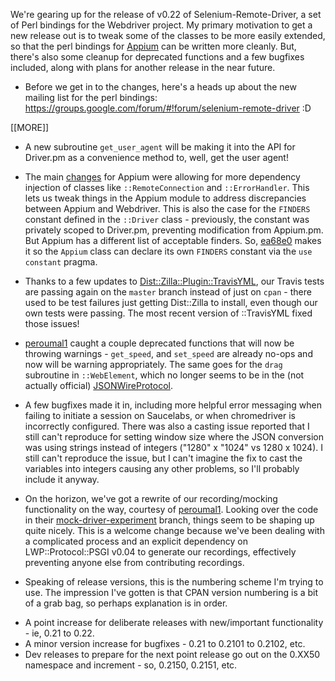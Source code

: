 We're gearing up for the release of v0.22 of Selenium-Remote-Driver, a set of Perl bindings for the Webdriver project. My primary motivation to get a new release out is to tweak some of the classes to be more easily extended, so that the perl bindings for [Appium](https://github.com/appium/perl-client) can be written more cleanly. But, there's also some cleanup for deprecated functions and a few bugfixes included, along with plans for another release in the near future.

* Before we get in to the changes, here's a heads up about the new mailing list for the perl bindings: https://groups.google.com/forum/#!forum/selenium-remote-driver :D

[[MORE]]

* A new subroutine `get_user_agent` will be making it into the API for Driver.pm as a convenience method to, well, get the user agent!

* The main [changes](https://github.com/gempesaw/Selenium-Remote-Driver/commit/63e78e3) for Appium were allowing for more dependency injection of classes like `::RemoteConnection` and `::ErrorHandler`. This lets us tweak things in the Appium module to address discrepancies between Appium and Webdriver. This is also the case for the `FINDERS` constant defined in the `::Driver` class - previously, the constant was privately scoped to Driver.pm, preventing modification from Appium.pm. But Appium has a different list of acceptable finders. So, [ea68e0][] makes it so the `Appium` class can declare its own `FINDERS` constant via the `use constant` pragma.

[ea68e0]: https://github.com/gempesaw/Selenium-Remote-Driver/commit/ea68e064fcf442cef1e1f9d0f9f1e01953c30dee

* Thanks to a few updates to [Dist::Zilla::Plugin::TravisYML](https://metacpan.org/pod/Dist::Zilla::Plugin::TravisYML), our Travis tests are passing again on the `master` branch instead of just on `cpan` - there used to be test failures just getting Dist::Zilla to install, even though our own tests were passing. The most recent version of ::TravisYML fixed those issues!

* [peroumal1](https://github.com/peroumal1) caught a couple deprecated functions that will now be throwing warnings - `get_speed`, and `set_speed` are already no-ops and now will be warning appropriately. The same goes for the `drag` subroutine in `::WebElement`, which no longer seems to be in the (not actually official) [JSONWireProtocol](https://code.google.com/p/selenium/wiki/JsonWireProtocol).

* A few bugfixes made it in, including more helpful error messaging when failing to initiate a session on Saucelabs, or when chromedriver is incorrectly configured. There was also a casting issue reported that I still can't reproduce for setting window size where the JSON conversion was using strings instead of integers ("1280" x "1024" vs 1280 x 1024). I still can't reproduce the issue, but I can't imagine the fix to cast the variables into integers causing any other problems, so I'll probably include it anyway.

* On the horizon, we've got a rewrite of our recording/mocking functionality on the way, courtesy of [peroumal1](https://github.com/peroumal1). Looking over the code in their [mock-driver-experiment](https://github.com/peroumal1/Selenium-Remote-Driver/tree/mock-driver-experiment) branch, things seem to be shaping up quite nicely. This is a welcome change because we've been dealing with a complicated process and an explicit dependency on LWP::Protocol::PSGI v0.04 to generate our recordings, effectively preventing anyone else from contributing recordings.

* Speaking of release versions, this is the numbering scheme I'm trying to use. The impression I've gotten is that CPAN version numbering is a bit of a grab bag, so perhaps explanation is in order.

 - A point increase for deliberate releases with new/important functionality - ie, 0.21 to 0.22.
 - A minor version increase for bugfixes - 0.21 to 0.2101 to 0.2102, etc.
 - Dev releases to prepare for the next point release go out on the 0.XX50 namespace and increment - so, 0.2150, 0.2151, etc.

